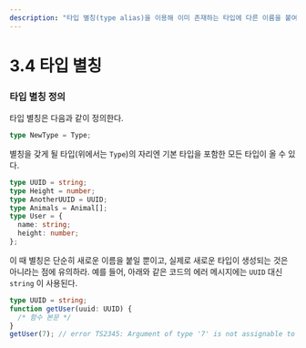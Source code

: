 ```yaml
---
description: "타입 별칭(type alias)을 이용해 이미 존재하는 타입에 다른 이름을 붙여 복잡한 타입을 간단하게 쓸 수 있다. 또한, 프로그래머의\t의도를 보다 명확하게 나타낼 수 있다."
---
```


# 3.4 타입 별칭

### **타입 별칭 정의**

타입 별칭은 다음과 같이 정의한다.

```typescript
type NewType = Type;
```

별칭을 갖게 될 타입\(위에서는 `Type`\)의 자리엔 기본 타입을 포함한 모든 타입이 올 수 있다.

```typescript
type UUID = string;
type Height = number;
type AnotherUUID = UUID;
type Animals = Animal[];
type User = {
  name: string;
  height: number;
};
```

이 때 별칭은 단순히 새로운 이름을 붙일 뿐이고, 실제로 새로운 타입이 생성되는 것은 아니라는 점에 유의하라. 예를 들어, 아래와 같은 코드의 에러 메시지에는 `UUID` 대신 `string` 이 사용된다.

```typescript
type UUID = string;
function getUser(uuid: UUID) {
  /* 함수 본문 */
}
getUser(7); // error TS2345: Argument of type '7' is not assignable to parameter of type 'string'.
```

